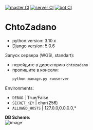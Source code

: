 [![master CI](https://github.com/TabarakoAkula/ChtoZadano/actions/workflows/master.yml/badge.svg)](https://github.com/TabarakoAkula/ChtoZadano/actions/workflows/master.yml)
[![server CI](https://github.com/TabarakoAkula/ChtoZadano/actions/workflows/server.yml/badge.svg)](https://github.com/TabarakoAkula/ChtoZadano/actions/workflows/server.yml)
[![bot CI](https://github.com/TabarakoAkula/ChtoZadano/actions/workflows/bot.yml/badge.svg)](https://github.com/TabarakoAkula/ChtoZadano/actions/workflows/bot.yml)

<h1>ChtoZadano</h1>

+ python version: 3.10.x
+ Django version: 5.0.6

Запуск сервера (WGSI, standart):
+ перейдите в директорию ``chtozadano``
+ пропишите в консоли:
  ```bash
  python manage.py runserver
  ```
  
Environments:
+ ``DEBUG`` | True/False
+ ``SECRET_KEY`` | char(256)
+ ``ALLOWED_HOSTS`` | 127.0.0,0.0.0.0,*


**DB Scheme:**  
![image](https://github.com/TabarakoAkula/ChtoZadano/assets/113298631/45a8b883-161a-4ae2-9234-215158db2c81)
